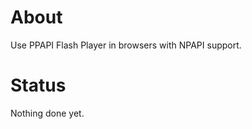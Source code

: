 About
=====

Use PPAPI Flash Player in browsers with NPAPI support.

Status
======

Nothing done yet.
